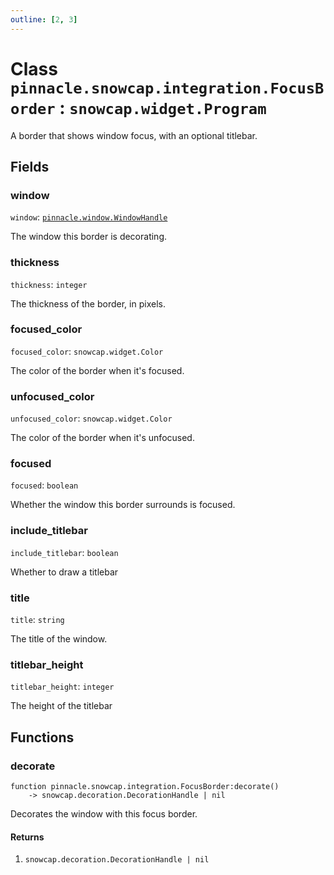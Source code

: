 ```yaml
---
outline: [2, 3]
---
```


# Class `pinnacle.snowcap.integration.FocusBorder` : <code>snowcap.widget.Program</code>


A border that shows window focus, with an optional titlebar.

## Fields

### window

`window`: <code><a href="/lua-reference/main/classes/pinnacle.window.WindowHandle">pinnacle.window.WindowHandle</a></code>

The window this border is decorating.

### thickness

`thickness`: <code>integer</code>

The thickness of the border, in pixels.

### focused_color

`focused_color`: <code>snowcap.widget.Color</code>

The color of the border when it's focused.

### unfocused_color

`unfocused_color`: <code>snowcap.widget.Color</code>

The color of the border when it's unfocused.

### focused

`focused`: <code>boolean</code>

Whether the window this border surrounds is focused.

### include_titlebar

`include_titlebar`: <code>boolean</code>

Whether to draw a titlebar

### title

`title`: <code>string</code>

The title of the window.

### titlebar_height

`titlebar_height`: <code>integer</code>

The height of the titlebar


## Functions

### <Badge type="method" text="method" /> decorate

<div class="language-lua"><pre><code>function pinnacle.snowcap.integration.FocusBorder:decorate()
    -> snowcap.decoration.DecorationHandle | nil</code></pre></div>

Decorates the window with this focus border.




#### Returns

1. <code>snowcap.decoration.DecorationHandle | nil</code>



